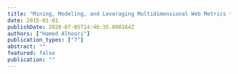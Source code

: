 ```yaml
---
title: "Mining, Modeling, and Leveraging Multidimensional Web Metrics to Support Scholarly Communities"
date: 2015-01-01
publishDate: 2020-07-05T14:46:35.090164Z
authors: ["Hamed Alhoori"]
publication_types: ["7"]
abstract: ""
featured: false
publication: ""
---
```


